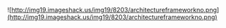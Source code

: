 ![http://img19.imageshack.us/img19/8203/architectureframeworkno.png](http://img19.imageshack.us/img19/8203/architectureframeworkno.png)